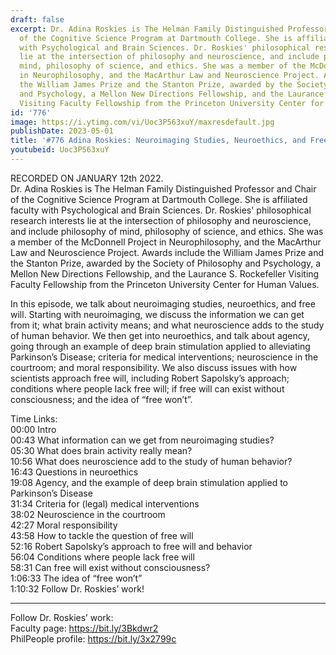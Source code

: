 ```yaml
---
draft: false
excerpt: Dr. Adina Roskies is The Helman Family Distinguished Professor and Chair
  of the Cognitive Science Program at Dartmouth College. She is affiliated faculty
  with Psychological and Brain Sciences. Dr. Roskies' philosophical research interests
  lie at the intersection of philosophy and neuroscience, and include philosophy of
  mind, philosophy of science, and ethics. She was a member of the McDonnell Project
  in Neurophilosophy, and the MacArthur Law and Neuroscience Project. Awards include
  the William James Prize and the Stanton Prize, awarded by the Society of Philosophy
  and Psychology, a Mellon New Directions Fellowship, and the Laurance S. Rockefeller
  Visiting Faculty Fellowship from the Princeton University Center for Human Values.
id: '776'
image: https://i.ytimg.com/vi/Uoc3P563xuY/maxresdefault.jpg
publishDate: 2023-05-01
title: '#776 Adina Roskies: Neuroimaging Studies, Neuroethics, and Free Will'
youtubeid: Uoc3P563xuY
---
```

RECORDED ON JANUARY 12th 2022.  
Dr. Adina Roskies is The Helman Family Distinguished Professor and Chair of the Cognitive Science Program at Dartmouth College. She is affiliated faculty with Psychological and Brain Sciences. Dr. Roskies' philosophical research interests lie at the intersection of philosophy and neuroscience, and include philosophy of mind, philosophy of science, and ethics. She was a member of the McDonnell Project in Neurophilosophy, and the MacArthur Law and Neuroscience Project. Awards include the William James Prize and the Stanton Prize, awarded by the Society of Philosophy and Psychology, a Mellon New Directions Fellowship, and the Laurance S. Rockefeller Visiting Faculty Fellowship from the Princeton University Center for Human Values.

In this episode, we talk about neuroimaging studies, neuroethics, and free will. Starting with neuroimaging, we discuss the information we can get from it; what brain activity means; and what neuroscience adds to the study of human behavior. We then get into neuroethics, and talk about agency, going through an example of deep brain stimulation applied to alleviating Parkinson’s Disease; criteria for medical interventions; neuroscience in the courtroom; and moral responsibility. We also discuss issues with how scientists approach free will, including Robert Sapolsky’s approach; conditions where people lack free will; if free will can exist without consciousness; and the idea of “free won’t”.

Time Links:  
00:00 Intro  
00:43  What information can we get from neuroimaging studies?  
05:30  What does brain activity really mean?  
10:56  What does neuroscience add to the study of human behavior?  
16:43  Questions in neuroethics  
19:08  Agency, and the example of deep brain stimulation applied to Parkinson’s Disease  
31:34  Criteria for (legal) medical interventions  
38:02  Neuroscience in the courtroom  
42:27  Moral responsibility  
43:58  How to tackle the question of free will  
52:16  Robert Sapolsky’s approach to free will and behavior  
56:04  Conditions where people lack free will  
58:31  Can free will exist without consciousness?  
1:06:33  The idea of “free won’t”  
1:10:32  Follow Dr. Roskies’ work!

---

Follow Dr. Roskies’ work:  
Faculty page: https://bit.ly/3Bkdwr2  
PhilPeople profile: https://bit.ly/3x2799c
